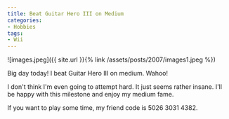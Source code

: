 ```yaml
---
title: Beat Guitar Hero III on Medium
categories:
- Hobbies
tags:
- Wii
---
```


![images.jpeg]({{ site.url }}{% link /assets/posts/2007/images1.jpeg %})

Big day today! I beat Guitar Hero III on medium. Wahoo!

I don't think I'm even going to attempt hard. It just seems rather insane. I'll be happy with this milestone and enjoy my medium fame.

If you want to play some time, my friend code is 5026 3031 4382.
